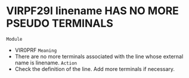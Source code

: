 # VIRPF29I linename HAS NO MORE PSEUDO TERMINALS
`Module`
- VIR0PRF
`Meaning`
- There are no more terminals associated with the line whose external name is linename.
`Action`
- Check the definition of the line. Add more terminals if necessary.
